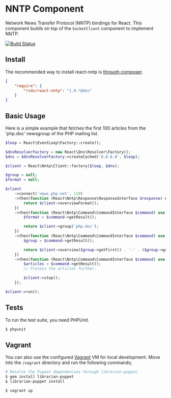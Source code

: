 # NNTP Component

Network News Transfer Protocol (NNTP) bindings for React.
This component builds on top of the `SocketClient` component to implement NNTP.

[![Build Status](https://travis-ci.org/RobinvdVleuten/react-nntp.png?branch=master)](https://travis-ci.org/RobinvdVleuten/react-nntp)

## Install

The recommended way to install react-nntp is [through composer](http://getcomposer.org).

```JSON
{
    "require": {
        "rvdv/react-nntp": "1.0.*@dev"
    }
}
```

## Basic Usage

Here is a simple example that fetches the first 100 articles from the 'php.doc' newsgroup
of the PHP mailing list.

```php
$loop = React\EventLoop\Factory::create();

$dnsResolverFactory = new React\Dns\Resolver\Factory();
$dns = $dnsResolverFactory->createCached('8.8.8.8', $loop);

$client = React\Nntp\Client::factory($loop, $dns);

$group = null;
$format = null;

$client
    ->connect('news.php.net', 119)
    ->then(function (React\Nntp\Response\ResponseInterface $response) use ($client) {
        return $client->overviewFormat();
    })
    ->then(function (React\Nntp\Command\CommandInterface $command) use (&$format, $client) {
        $format = $command->getResult();

        return $client->group('php.doc');
    })
    ->then(function (React\Nntp\Command\CommandInterface $command) use (&$group, &$format, $client) {
        $group = $command->getResult();

        return $client->overview($group->getFirst() . '-' . ($group->getFirst() + 99), $format);
    })
    ->then(function (React\Nntp\Command\CommandInterface $command) use ($client) {
        $articles = $command->getResult();
        // Process the articles further.

        $client->stop();
    });

$client->run();
```

## Tests

To run the test suite, you need PHPUnit.

```bash
$ phpunit
```

## Vagrant

You can also use the configured [Vagrant](http://www.vagrantup.com) VM for local development.
Move into the `/vagrant` directory and run the following commands;

```bash
# Resolve the Puppet dependencies through librarian-puppet.
$ gem install librarian-puppet
$ librarian-puppet install

$ vagrant up
```
